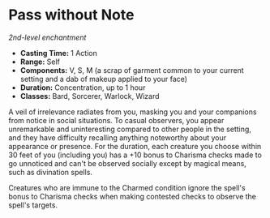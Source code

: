 # Pass without Note

_2nd-level enchantment_

- **Casting Time:** 1 Action
- **Range:** Self
- **Components:** V, S, M (a scrap of garment common to your current setting and a dab of makeup applied to your face)
- **Duration:** Concentration, up to 1 hour
- **Classes:** Bard, Sorcerer, Warlock, Wizard

A veil of irrelevance radiates from you, masking you and your companions from notice in social situations. To casual observers, you appear unremarkable and uninteresting compared to other people in the setting, and they have difficulty recalling anything noteworthy about your appearance or presence. For the duration, each creature you choose within 30 feet of you (including you) has a +10 bonus to Charisma checks made to go unnoticed and can't be observed socially except by magical means, such as divination spells.

Creatures who are immune to the Charmed condition ignore the spell's bonus to Charisma checks when making contested checks to observe the spell's targets.
